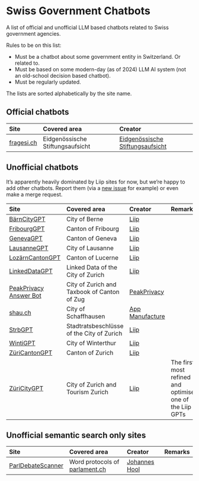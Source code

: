 # Swiss Government Chatbots

A list of official and unofficial LLM based chatbots related to Swiss government agencies.

Rules to be on this list:
* Must be a chatbot about some government entity in Switzerland. Or related to.
* Must be based on some modern-day (as of 2024) LLM AI system (not an old-school decision based chatbot).
* Must be regularly updated.

The lists are sorted alphabetically by the site name.

## Official chatbots

| Site                             | Covered area                      | Creator                                                       |
|:---------------------------------|:----------------------------------|:--------------------------------------------------------------|
| [fragesi.ch](https://fragesi.ch) | Eidgenössische Stiftungsaufsicht  | [Eidgenössische Stiftungsaufsicht](https://www.edi.admin.ch/) |

## Unofficial chatbots

It’s apparently heavily dominated by Liip sites for now, but we’re happy to add other chatbots. Report them (via a [new issue](https://github.com/liip/SwissGovernmentChatbots/issues/new) for example) or even make a merge request.

| Site                                                        | Covered area                                | Creator                                           | Remarks                                                    |
|:------------------------------------------------------------|:--------------------------------------------|:--------------------------------------------------|:-----------------------------------------------------------|
| [BärnCityGPT](https://baerncity.gpt.liip.ch/)               | City of Berne                               | [Liip](https://liip.ch)                           |                                                            |
| [FribourgGPT](https://fribourg.gpt.liip.ch/h)               | Canton of Fribourg                          | [Liip](https://liip.ch)                           |                                                            |
| [GenevaGPT](https://geneva.gpt.liip.ch/)                    | Canton of Geneva                            | [Liip](https://liip.ch)                           |                                                            |
| [LausanneGPT](https://lausanne.gpt.liip.ch/)                | City of Lausanne                            | [Liip](https://liip.ch)                           |                                                            |
| [LozärnCantonGPT](https://lozaern.gpt.liip.ch/)             | Canton of Lucerne                           | [Liip](https://liip.ch)                           |                                                            |
| [LinkedDataGPT](https://ld.gpt.liip.ch/)                    | Linked Data of the City of Zurich           | [Liip](https://liip.ch)                           |                                                            |
| [PeakPrivacy Answer Bot](https://answerbot.peakprivacy.ch/) | City of Zurich and Taxbook of Canton of Zug | [PeakPrivacy](https://peakprivacy.ch/)            |                                                            |
| [shau.ch](https://shau.ch/)                                 | City of Schaffhausen                        | [App Manufacture](https://www.appmanufacture.ch/) |                                                            |
| [StrbGPT](https://strb.zuericitygpt.ch/)                    | Stadtratsbeschlüsse of the City of Zurich   | [Liip](https://liip.ch)                           |                                                            |
| [WintiGPT](https://winti.gpt.liip.ch/)                      | City of Winterthur                          | [Liip](https://liip.ch)                           |                                                            |
| [ZüriCantonGPT](https://zuericanton.gpt.liip.ch/h)          | Canton of Zurich                            | [Liip](https://liip.ch)                           |                                                            |
| [ZüriCityGPT](https://zuericitygpt.ch)                      | City of Zurich and Tourism Zurich           | [Liip](https://liip.ch)                           | The first, most refined and optimised one of the Liip GPTs |

## Unofficial semantic search only sites

| Site                                                    | Covered area                                          | Creator                                                                 | Remarks |
|:--------------------------------------------------------|:------------------------------------------------------|:------------------------------------------------------------------------|:--------|
| [ParlDebateScanner](https://www.parldebatescanner.org/) | Word protocols of [parlament.ch](https://parlament.ch)| [Johannes Hool](https://parldebatescanner.org/about?collabsible=contact)|         |
